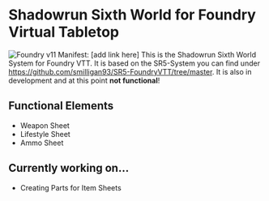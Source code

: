 # Shadowrun Sixth World for Foundry Virtual Tabletop

![Foundry v11](https://img.shields.io/badge/foundry-v11-green)
Manifest: [add link here]
This is the Shadowrun Sixth World System for Foundry VTT. It is based on the SR5-System you can find under https://github.com/smilligan93/SR5-FoundryVTT/tree/master. It is also in development and at this point **not functional**! 

## Functional Elements

- Weapon Sheet
- Lifestyle Sheet
- Ammo Sheet

## Currently working on...

- Creating Parts for Item Sheets